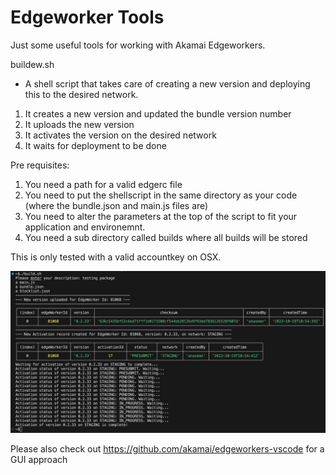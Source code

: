 # Edgeworker Tools
Just some useful tools for working with Akamai Edgeworkers.

buildew.sh 
- A shell script that takes care of creating a new version and deploying this to the desired network. 
1. It creates a new version and updated the bundle version number
2. It uploads the new version
3. It activates the version on the desired network
4. It waits for deployment to be done

Pre requisites:
1. You need a path for a valid edgerc file
2. You need to put the shellscript in the same directory as your code (where the bundle.json and main.js files are)
3. You need to alter the parameters at the top of the script to fit your application and environemnt.
4. You need a sub directory called builds where all builds will be stored

This is only tested with a valid accountkey on OSX.

![alt text](https://github.com/andersnas/edgeworkertools/blob/main/screenshot.jpg?raw=true)

Please also check out https://github.com/akamai/edgeworkers-vscode for a GUI approach
